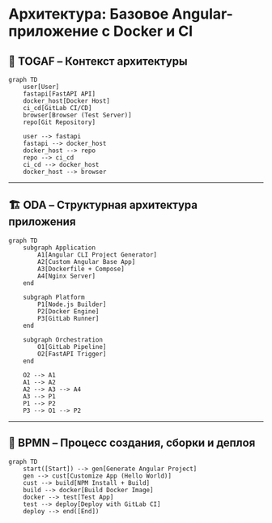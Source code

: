 # Архитектура: Базовое Angular-приложение с Docker и CI

## 🧭 TOGAF – Контекст архитектуры

```mermaid
graph TD
    user[User]
    fastapi[FastAPI API]
    docker_host[Docker Host]
    ci_cd[GitLab CI/CD]
    browser[Browser (Test Server)]
    repo[Git Repository]

    user --> fastapi
    fastapi --> docker_host
    docker_host --> repo
    repo --> ci_cd
    ci_cd --> docker_host
    docker_host --> browser
```

---

## 🏗 ODA – Структурная архитектура приложения

```mermaid
graph TD
    subgraph Application
        A1[Angular CLI Project Generator]
        A2[Custom Angular Base App]
        A3[Dockerfile + Compose]
        A4[Nginx Server]
    end

    subgraph Platform
        P1[Node.js Builder]
        P2[Docker Engine]
        P3[GitLab Runner]
    end

    subgraph Orchestration
        O1[GitLab Pipeline]
        O2[FastAPI Trigger]
    end

    O2 --> A1
    A1 --> A2
    A2 --> A3 --> A4
    A3 --> P1
    P1 --> P2
    P3 --> O1 --> P2
```

---

## 🔄 BPMN – Процесс создания, сборки и деплоя

```mermaid
graph TD
    start([Start]) --> gen[Generate Angular Project]
    gen --> cust[Customize App (Hello World)]
    cust --> build[NPM Install + Build]
    build --> docker[Build Docker Image]
    docker --> test[Test App]
    test --> deploy[Deploy with GitLab CI]
    deploy --> end([End])
```

